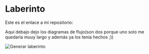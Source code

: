 # Laberinto

Este es el enlace a mi repositorio:

Aquí debajo dejo los diagramas de flujo(son dos porque uno solo me quedaría muuy largo y además ya los tenía hechos ;))

![Generar laberinto](https://user-images.githubusercontent.com/91721699/144301470-b5d3f97c-6e9f-4e41-a3c9-0ace1bca9efd.jpg)


